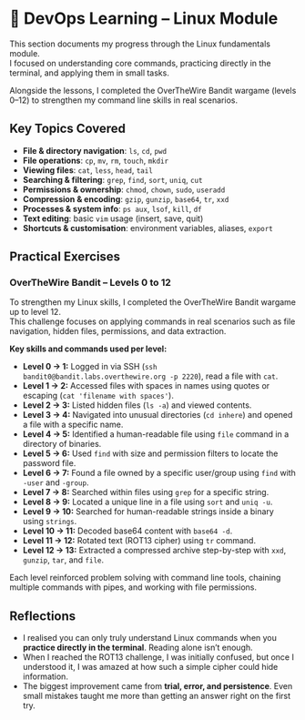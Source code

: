 # 🐧 DevOps Learning – Linux Module

This section documents my progress through the Linux fundamentals module.  
I focused on understanding core commands, practicing directly in the terminal, and applying them in small tasks.  

Alongside the lessons, I completed the OverTheWire Bandit wargame (levels 0–12) to strengthen my command line skills in real scenarios.

## Key Topics Covered

- **File & directory navigation**: `ls`, `cd`, `pwd`
- **File operations**: `cp`, `mv`, `rm`, `touch`, `mkdir`
- **Viewing files**: `cat`, `less`, `head`, `tail`
- **Searching & filtering**: `grep`, `find`, `sort`, `uniq`, `cut`
- **Permissions & ownership**: `chmod`, `chown`, `sudo`, `useradd`
- **Compression & encoding**: `gzip`, `gunzip`, `base64`, `tr`, `xxd`
- **Processes & system info**: `ps aux`, `lsof`, `kill`, `df`
- **Text editing**: basic `vim` usage (insert, save, quit)
- **Shortcuts & customisation**: environment variables, aliases, `export`

## Practical Exercises

### OverTheWire Bandit – Levels 0 to 12

To strengthen my Linux skills, I completed the OverTheWire Bandit wargame up to level 12.  
This challenge focuses on applying commands in real scenarios such as file navigation, hidden files, permissions, and data extraction.  

**Key skills and commands used per level:**

- **Level 0 → 1:** Logged in via SSH (`ssh bandit0@bandit.labs.overthewire.org -p 2220`), read a file with `cat`.
- **Level 1 → 2:** Accessed files with spaces in names using quotes or escaping (`cat 'filename with spaces'`).
- **Level 2 → 3:** Listed hidden files (`ls -a`) and viewed contents.
- **Level 3 → 4:** Navigated into unusual directories (`cd inhere`) and opened a file with a specific name.
- **Level 4 → 5:** Identified a human-readable file using `file` command in a directory of binaries.
- **Level 5 → 6:** Used `find` with size and permission filters to locate the password file.
- **Level 6 → 7:** Found a file owned by a specific user/group using `find` with `-user` and `-group`.
- **Level 7 → 8:** Searched within files using `grep` for a specific string.
- **Level 8 → 9:** Located a unique line in a file using `sort` and `uniq -u`.
- **Level 9 → 10:** Searched for human-readable strings inside a binary using `strings`.
- **Level 10 → 11:** Decoded base64 content with `base64 -d`.
- **Level 11 → 12:** Rotated text (ROT13 cipher) using `tr` command.
- **Level 12 → 13:** Extracted a compressed archive step-by-step with `xxd`, `gunzip`, `tar`, and `file`.

Each level reinforced problem solving with command line tools, chaining multiple commands with pipes, and working with file permissions.

## Reflections

- I realised you can only truly understand Linux commands when you **practice directly in the terminal**. Reading alone isn’t enough.  
- When I reached the ROT13 challenge, I was initially confused, but once I understood it, I was amazed at how such a simple cipher could hide information.  
- The biggest improvement came from **trial, error, and persistence**. Even small mistakes taught me more than getting an answer right on the first try.
